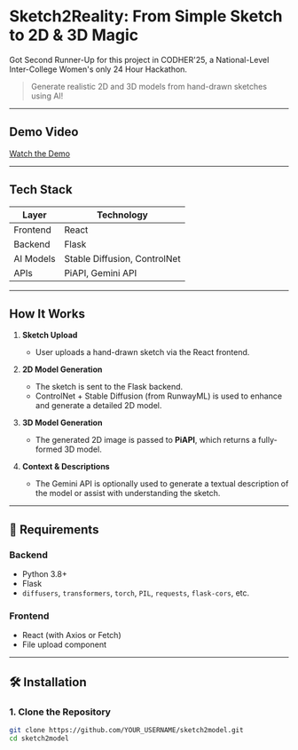 # Sketch2Reality: From Simple Sketch to 2D & 3D Magic
Got Second Runner-Up for this project in CODHER'25, a National-Level Inter-College Women's only 24 Hour Hackathon.

> Generate realistic 2D and 3D models from hand-drawn sketches using AI!

---

## Demo Video

 [Watch the Demo](https://github.com/user-attachments/assets/679fa2fc-e248-4d22-b29f-ff1203a4ae00)

---

## Tech Stack

| Layer         | Technology       |
|---------------|------------------|
|  Frontend   | React            |
| Backend    | Flask            |
| AI Models  | Stable Diffusion, ControlNet |
| APIs       | PiAPI, Gemini API |

---

##  How It Works

1. **Sketch Upload**  
   - User uploads a hand-drawn sketch via the React frontend.

2. **2D Model Generation**  
   - The sketch is sent to the Flask backend.
   - ControlNet + Stable Diffusion (from RunwayML) is used to enhance and generate a detailed 2D model.

3. **3D Model Generation**  
   - The generated 2D image is passed to **PiAPI**, which returns a fully-formed 3D model.

4. **Context & Descriptions**  
   - The Gemini API is optionally used to generate a textual description of the model or assist with understanding the sketch.

---
## 🧰 Requirements

### Backend
- Python 3.8+
- Flask
- `diffusers`, `transformers`, `torch`, `PIL`, `requests`, `flask-cors`, etc.

### Frontend
- React (with Axios or Fetch)
- File upload component

---

## 🛠️ Installation

### 1. Clone the Repository
```bash
git clone https://github.com/YOUR_USERNAME/sketch2model.git
cd sketch2model
